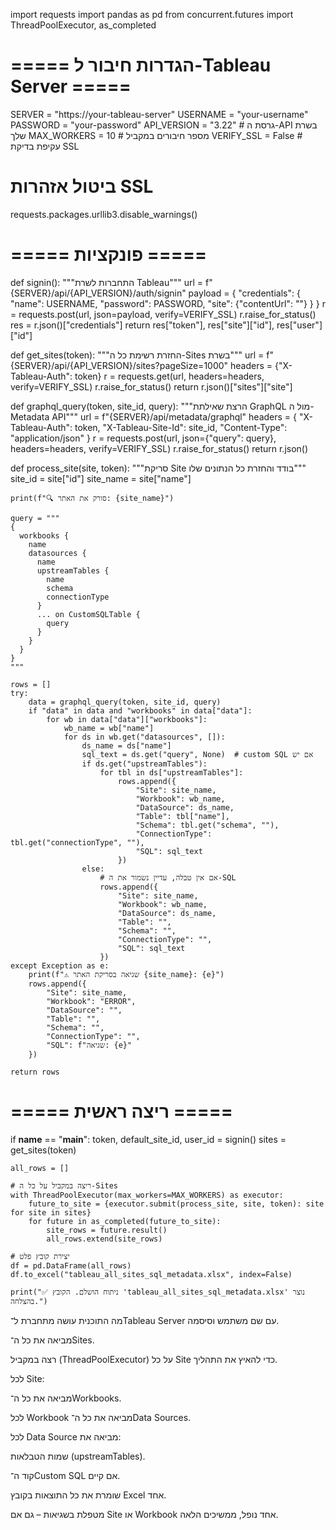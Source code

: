 import requests
import pandas as pd
from concurrent.futures import ThreadPoolExecutor, as_completed

# ===== הגדרות חיבור ל-Tableau Server =====
SERVER = "https://your-tableau-server"
USERNAME = "your-username"
PASSWORD = "your-password"
API_VERSION = "3.22"  # גרסת ה-API בשרת שלך
MAX_WORKERS = 10      # מספר חיבורים במקביל
VERIFY_SSL = False    # עקיפת בדיקת SSL

# ביטול אזהרות SSL
requests.packages.urllib3.disable_warnings()

# ===== פונקציות =====
def signin():
    """התחברות לשרת Tableau"""
    url = f"{SERVER}/api/{API_VERSION}/auth/signin"
    payload = {
        "credentials": {
            "name": USERNAME,
            "password": PASSWORD,
            "site": {"contentUrl": ""}
        }
    }
    r = requests.post(url, json=payload, verify=VERIFY_SSL)
    r.raise_for_status()
    res = r.json()["credentials"]
    return res["token"], res["site"]["id"], res["user"]["id"]

def get_sites(token):
    """החזרת רשימת כל ה-Sites בשרת"""
    url = f"{SERVER}/api/{API_VERSION}/sites?pageSize=1000"
    headers = {"X-Tableau-Auth": token}
    r = requests.get(url, headers=headers, verify=VERIFY_SSL)
    r.raise_for_status()
    return r.json()["sites"]["site"]

def graphql_query(token, site_id, query):
    """הרצת שאילתת GraphQL מול ה-Metadata API"""
    url = f"{SERVER}/api/metadata/graphql"
    headers = {
        "X-Tableau-Auth": token,
        "X-Tableau-Site-Id": site_id,
        "Content-Type": "application/json"
    }
    r = requests.post(url, json={"query": query}, headers=headers, verify=VERIFY_SSL)
    r.raise_for_status()
    return r.json()

def process_site(site, token):
    """סריקת Site בודד והחזרת כל הנתונים שלו"""
    site_id = site["id"]
    site_name = site["name"]

    print(f"🔍 סורק את האתר: {site_name}")

    query = """
    {
      workbooks {
        name
        datasources {
          name
          upstreamTables {
            name
            schema
            connectionType
          }
          ... on CustomSQLTable {
            query
          }
        }
      }
    }
    """

    rows = []
    try:
        data = graphql_query(token, site_id, query)
        if "data" in data and "workbooks" in data["data"]:
            for wb in data["data"]["workbooks"]:
                wb_name = wb["name"]
                for ds in wb.get("datasources", []):
                    ds_name = ds["name"]
                    sql_text = ds.get("query", None)  # custom SQL אם יש
                    if ds.get("upstreamTables"):
                        for tbl in ds["upstreamTables"]:
                            rows.append({
                                "Site": site_name,
                                "Workbook": wb_name,
                                "DataSource": ds_name,
                                "Table": tbl["name"],
                                "Schema": tbl.get("schema", ""),
                                "ConnectionType": tbl.get("connectionType", ""),
                                "SQL": sql_text
                            })
                    else:
                        # אם אין טבלה, עדיין נשמור את ה-SQL
                        rows.append({
                            "Site": site_name,
                            "Workbook": wb_name,
                            "DataSource": ds_name,
                            "Table": "",
                            "Schema": "",
                            "ConnectionType": "",
                            "SQL": sql_text
                        })
    except Exception as e:
        print(f"⚠️ שגיאה בסריקת האתר {site_name}: {e}")
        rows.append({
            "Site": site_name,
            "Workbook": "ERROR",
            "DataSource": "",
            "Table": "",
            "Schema": "",
            "ConnectionType": "",
            "SQL": f"שגיאה: {e}"
        })

    return rows

# ===== ריצה ראשית =====
if __name__ == "__main__":
    token, default_site_id, user_id = signin()
    sites = get_sites(token)

    all_rows = []

    # ריצה במקביל על כל ה-Sites
    with ThreadPoolExecutor(max_workers=MAX_WORKERS) as executor:
        future_to_site = {executor.submit(process_site, site, token): site for site in sites}
        for future in as_completed(future_to_site):
            site_rows = future.result()
            all_rows.extend(site_rows)

    # יצירת קובץ פלט
    df = pd.DataFrame(all_rows)
    df.to_excel("tableau_all_sites_sql_metadata.xlsx", index=False)

    print("✅ ניתוח הושלם. הקובץ 'tableau_all_sites_sql_metadata.xlsx' נוצר בהצלחה.")



מה התוכנית עושה
מתחברת ל־Tableau Server עם שם משתמש וסיסמה.

מביאה את כל ה־Sites.

רצה במקביל (ThreadPoolExecutor) על כל Site כדי להאיץ את התהליך.

לכל Site:

מביאה את כל ה־Workbooks.

לכל Workbook מביאה את כל ה־Data Sources.

לכל Data Source מביאה את:

שמות הטבלאות (upstreamTables).

קוד ה־Custom SQL אם קיים.

שומרת את כל התוצאות בקובץ Excel אחד.

מטפלת בשגיאות – גם אם Site או Workbook אחד נופל, ממשיכים הלאה.
